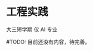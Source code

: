 # 工程实践

<div class="badges">
<span class="badge ai-badge">大三短学期</span>
<span class="badge ai-badge">仅 AI 专业</span>
</div>

\#TODO: 目前还没有内容，待完善。
